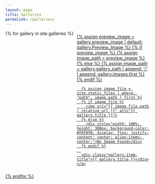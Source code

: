```yaml
---
layout: page
title: Galleries
permalink: /galleries/
---
```


<style>
.gallery-container {
  display: flex;
  flex-wrap: wrap;
}
.gallery-item {
  width: 50%;
  padding: 10px;
  box-sizing: border-box;
}
.gallery-item img {
  width: 100%;
  height: 300px;
  object-fit: cover;
}
.gallery-item-title {
  text-align: center;
  font-size: 1.2em;
  margin-top: 10px;
}
</style>

<div class="gallery-container">
{% for gallery in site.galleries %}
  <div class="gallery-item">
    <a href="{{ gallery.url | relative_url }}">
      {% assign preview_image = gallery.preview_image | default: gallery.Preview_Image %}
      {% if preview_image %}
        {% assign image_path = preview_image %}
      {% else %}
        {% assign image_path = gallery.gallery_path | append: '/' | append: gallery.images.first %}
      {% endif %}
      
      {% assign image_file = site.static_files | where: "path", image_path | first %}
      {% if image_file %}
        <img src="{{ image_file.path | relative_url }}" alt="{{ gallery.title }}">
      {% else %}
        <div style="width: 100%; height: 300px; background-color: #f0f0f0; display: flex; justify-content: center; align-items: center;">No Image Found</div>
      {% endif %}
      
      <div class="gallery-item-title">{{ gallery.title }}</div>
    </a>
  </div>
{% endfor %}
</div>